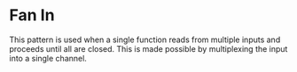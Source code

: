 # Fan In

This pattern is used when a single function reads from multiple inputs and proceeds until all are closed. This is made possible by multiplexing the input into a single channel.